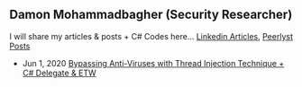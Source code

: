 ## Damon Mohammadbagher (Security Researcher)

I will share my articles & posts + C# Codes here... 
[Linkedin Articles](https://www.linkedin.com/today/author/damonmohammadbagher?trk=author-info__article-link),
[Peerlyst Posts](https://www.peerlyst.com/users/damon-mohammadbagher)

- Jun 1, 2020 [Bypassing Anti-Viruses with Thread Injection Technique + C# Delegate & ETW](/Posts/1jun2020.html)



